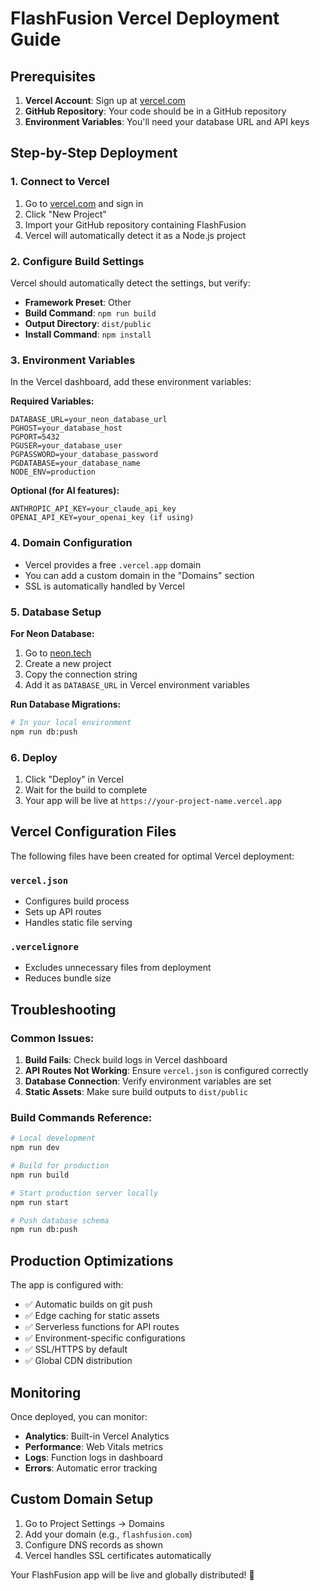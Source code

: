 # FlashFusion Vercel Deployment Guide

## Prerequisites

1. **Vercel Account**: Sign up at [vercel.com](https://vercel.com)
2. **GitHub Repository**: Your code should be in a GitHub repository
3. **Environment Variables**: You'll need your database URL and API keys

## Step-by-Step Deployment

### 1. Connect to Vercel

1. Go to [vercel.com](https://vercel.com) and sign in
2. Click "New Project"
3. Import your GitHub repository containing FlashFusion
4. Vercel will automatically detect it as a Node.js project

### 2. Configure Build Settings

Vercel should automatically detect the settings, but verify:

- **Framework Preset**: Other
- **Build Command**: `npm run build`
- **Output Directory**: `dist/public`
- **Install Command**: `npm install`

### 3. Environment Variables

In the Vercel dashboard, add these environment variables:

**Required Variables:**
```
DATABASE_URL=your_neon_database_url
PGHOST=your_database_host
PGPORT=5432
PGUSER=your_database_user
PGPASSWORD=your_database_password
PGDATABASE=your_database_name
NODE_ENV=production
```

**Optional (for AI features):**
```
ANTHROPIC_API_KEY=your_claude_api_key
OPENAI_API_KEY=your_openai_key (if using)
```

### 4. Domain Configuration

- Vercel provides a free `.vercel.app` domain
- You can add a custom domain in the "Domains" section
- SSL is automatically handled by Vercel

### 5. Database Setup

**For Neon Database:**
1. Go to [neon.tech](https://neon.tech)
2. Create a new project
3. Copy the connection string
4. Add it as `DATABASE_URL` in Vercel environment variables

**Run Database Migrations:**
```bash
# In your local environment
npm run db:push
```

### 6. Deploy

1. Click "Deploy" in Vercel
2. Wait for the build to complete
3. Your app will be live at `https://your-project-name.vercel.app`

## Vercel Configuration Files

The following files have been created for optimal Vercel deployment:

### `vercel.json`
- Configures build process
- Sets up API routes
- Handles static file serving

### `.vercelignore`
- Excludes unnecessary files from deployment
- Reduces bundle size

## Troubleshooting

### Common Issues:

1. **Build Fails**: Check build logs in Vercel dashboard
2. **API Routes Not Working**: Ensure `vercel.json` is configured correctly
3. **Database Connection**: Verify environment variables are set
4. **Static Assets**: Make sure build outputs to `dist/public`

### Build Commands Reference:

```bash
# Local development
npm run dev

# Build for production
npm run build

# Start production server locally
npm run start

# Push database schema
npm run db:push
```

## Production Optimizations

The app is configured with:

- ✅ Automatic builds on git push
- ✅ Edge caching for static assets
- ✅ Serverless functions for API routes
- ✅ Environment-specific configurations
- ✅ SSL/HTTPS by default
- ✅ Global CDN distribution

## Monitoring

Once deployed, you can monitor:

- **Analytics**: Built-in Vercel Analytics
- **Performance**: Web Vitals metrics
- **Logs**: Function logs in dashboard
- **Errors**: Automatic error tracking

## Custom Domain Setup

1. Go to Project Settings → Domains
2. Add your domain (e.g., `flashfusion.com`)
3. Configure DNS records as shown
4. Vercel handles SSL certificates automatically

Your FlashFusion app will be live and globally distributed! 🚀